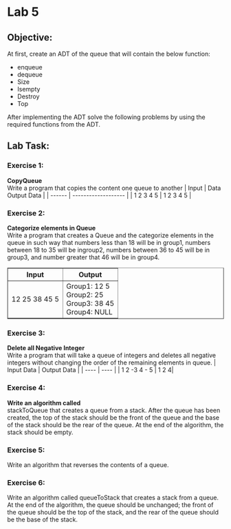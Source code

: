 # Lab 5

## Objective:

At first, create an ADT of the queue that will contain the below function:

- enqueue
- dequeue
- Size
- Isempty
- Destroy
- Top

After implementing the ADT solve the following problems by using the required functions from
the ADT.

## Lab Task:

### Exercise 1:

**CopyQueue**
<br>
Write a program that copies the content one queue to another
| Input | Data Output Data |
| ------ | ------------------- |
| 1 2 3 4 5 | 1 2 3 4 5 |

### Exercise 2:

**Categorize elements in Queue**
<br>
Write a program that creates a Queue and the categorize elements in the queue in such way that numbers less than 18 will be in group1, numbers between 18 to 35 will be ingroup2, numbers between 36 to 45 will be in group3, and number greater that 46 will be in group4.

<table border="1">
    <thead>
        <tr>
            <th>Input</th>
            <th>Output</th>
        </tr>
    </thead>
    <tbody>
        <tr>
            <td>12 25 38 45 5</td>
            <td>
                Group1: 12 5<br>
                Group2: 25<br>
                Group3: 38 45<br>
                Group4: NULL
            </td>
        </tr>
    </tbody>
</table>

### Exercise 3:

**Delete all Negative Integer**<br>
Write a program that will take a queue of integers and deletes all negative integers without changing the order of the remaining elements in queue.
| Input Data | Output Data |
| ---- | ---- |
| 1 2 -3 4 - 5 | 1 2 4|

### Exercise 4:

**Write an algorithm called**<br>
stackToQueue that creates a queue from a stack. After the queue has been created, the top of the stack should be the front of the queue and the base of the stack should be the rear of the queue. At the end of the algorithm, the stack should be empty.

### Exercise 5:

Write an algorithm that reverses the contents of a queue.

### Exercise 6:

Write an algorithm called queueToStack that creates a stack from a queue. At the end of the algorithm, the queue should be unchanged; the front of the queue should be the top of the stack, and the rear of the queue should be the base of the stack.
